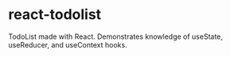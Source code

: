 # react-todolist
TodoList made with React. Demonstrates knowledge of useState, useReducer, and useContext hooks. 
